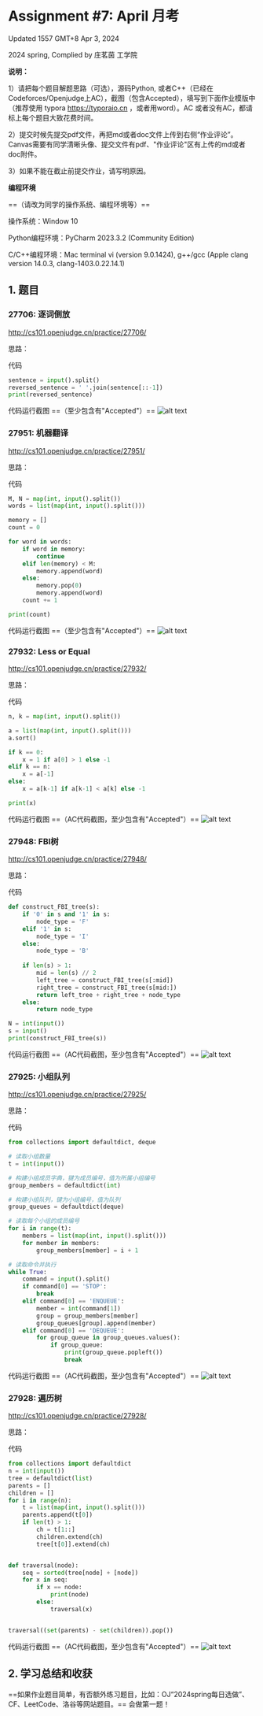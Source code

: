 # Assignment #7: April 月考

Updated 1557 GMT+8 Apr 3, 2024

2024 spring, Complied by 庄茗茵 工学院



**说明：**

1）请把每个题目解题思路（可选），源码Python, 或者C++（已经在Codeforces/Openjudge上AC），截图（包含Accepted），填写到下面作业模版中（推荐使用 typora https://typoraio.cn ，或者用word）。AC 或者没有AC，都请标上每个题目大致花费时间。

2）提交时候先提交pdf文件，再把md或者doc文件上传到右侧“作业评论”。Canvas需要有同学清晰头像、提交文件有pdf、"作业评论"区有上传的md或者doc附件。

3）如果不能在截止前提交作业，请写明原因。



**编程环境**

==（请改为同学的操作系统、编程环境等）==

操作系统：Window 10

Python编程环境：PyCharm 2023.3.2 (Community Edition)

C/C++编程环境：Mac terminal vi (version 9.0.1424), g++/gcc (Apple clang version 14.0.3, clang-1403.0.22.14.1)



## 1. 题目

### 27706: 逐词倒放

http://cs101.openjudge.cn/practice/27706/



思路：



代码

```python
sentence = input().split()
reversed_sentence = ' '.join(sentence[::-1])
print(reversed_sentence)

```



代码运行截图 ==（至少包含有"Accepted"）==
![alt text](image.png)




### 27951: 机器翻译

http://cs101.openjudge.cn/practice/27951/



思路：



代码

```python
M, N = map(int, input().split())
words = list(map(int, input().split()))

memory = []
count = 0

for word in words:
    if word in memory:
        continue
    elif len(memory) < M:
        memory.append(word)
    else:
        memory.pop(0)
        memory.append(word)
    count += 1

print(count)

```



代码运行截图 ==（至少包含有"Accepted"）==
![alt text](image-1.png)




### 27932: Less or Equal

http://cs101.openjudge.cn/practice/27932/



思路：



代码

```python
n, k = map(int, input().split())

a = list(map(int, input().split()))
a.sort()

if k == 0:
    x = 1 if a[0] > 1 else -1
elif k == n:
    x = a[-1]
else:
    x = a[k-1] if a[k-1] < a[k] else -1

print(x)


```



代码运行截图 ==（AC代码截图，至少包含有"Accepted"）==
![alt text](image-2.png)




### 27948: FBI树

http://cs101.openjudge.cn/practice/27948/



思路：



代码

```python
def construct_FBI_tree(s):
    if '0' in s and '1' in s:
        node_type = 'F'
    elif '1' in s:
        node_type = 'I'
    else:
        node_type = 'B'
    
    if len(s) > 1: 
        mid = len(s) // 2
        left_tree = construct_FBI_tree(s[:mid])
        right_tree = construct_FBI_tree(s[mid:])
        return left_tree + right_tree + node_type
    else:  
        return node_type

N = int(input())
s = input()
print(construct_FBI_tree(s))


```



代码运行截图 ==（AC代码截图，至少包含有"Accepted"）==
![alt text](image-3.png)




### 27925: 小组队列

http://cs101.openjudge.cn/practice/27925/



思路：



代码

```python
from collections import defaultdict, deque

# 读取小组数量
t = int(input())

# 构建小组成员字典，键为成员编号，值为所属小组编号
group_members = defaultdict(int)

# 构建小组队列，键为小组编号，值为队列
group_queues = defaultdict(deque)

# 读取每个小组的成员编号
for i in range(t):
    members = list(map(int, input().split()))
    for member in members:
        group_members[member] = i + 1

# 读取命令并执行
while True:
    command = input().split()
    if command[0] == 'STOP':
        break
    elif command[0] == 'ENQUEUE':
        member = int(command[1])
        group = group_members[member]
        group_queues[group].append(member)
    elif command[0] == 'DEQUEUE':
        for group_queue in group_queues.values():
            if group_queue:
                print(group_queue.popleft())
                break

```



代码运行截图 ==（AC代码截图，至少包含有"Accepted"）==
![alt text](image-4.png)




### 27928: 遍历树

http://cs101.openjudge.cn/practice/27928/



思路：



代码

```python
from collections import defaultdict
n = int(input())
tree = defaultdict(list)
parents = []
children = []
for i in range(n):
    t = list(map(int, input().split()))
    parents.append(t[0])
    if len(t) > 1:
        ch = t[1::]
        children.extend(ch)
        tree[t[0]].extend(ch)


def traversal(node):
    seq = sorted(tree[node] + [node])
    for x in seq:
        if x == node:
            print(node)
        else:
            traversal(x)


traversal((set(parents) - set(children)).pop())

```



代码运行截图 ==（AC代码截图，至少包含有"Accepted"）==
![alt text](image-5.png)




## 2. 学习总结和收获

==如果作业题目简单，有否额外练习题目，比如：OJ“2024spring每日选做”、CF、LeetCode、洛谷等网站题目。==
会做第一题！





